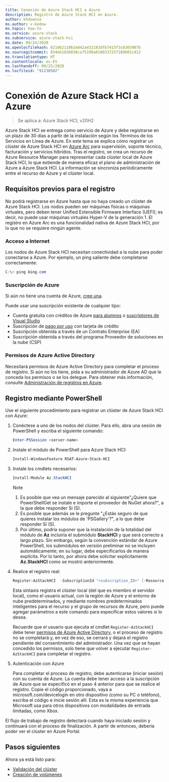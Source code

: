 ```yaml
---
title: Conexión de Azure Stack HCI a Azure
description: Registro de Azure Stack HCI en Azure.
author: khdownie
ms.author: v-kedow
ms.topic: how-to
ms.service: azure-stack
ms.subservice: azure-stack-hci
ms.date: 09/24/2020
ms.openlocfilehash: 621662110b2e842a432183dfb7415f3c8365907b
ms.sourcegitcommit: 034e61836038ca75199a0180337257189601cd12
ms.translationtype: HT
ms.contentlocale: es-ES
ms.lasthandoff: 09/25/2020
ms.locfileid: "91230502"
---
```

# <a name="connect-azure-stack-hci-to-azure"></a>Conexión de Azure Stack HCI a Azure

> Se aplica a: Azure Stack HCI, v20H2

Azure Stack HCl se entrega como servicio de Azure y debe registrarse en un plazo de 30 días a partir de la instalación según los Términos de los Servicios en Línea de Azure. En este tema se explica cómo registrar un clúster de Azure Stack HCI en [Azure Arc](https://azure.microsoft.com/services/azure-arc/) para supervisión, soporte técnico, facturación y servicios híbridos. Tras el registro, se crea un recurso de Azure Resource Manager para representar cada clúster local de Azure Stack HCl, lo que extiende de manera eficaz el plano de administración de Azure a Azure Stack HCl. La información se sincroniza periódicamente entre el recurso de Azure y el clúster local. 

## <a name="prerequisites-for-registration"></a>Requisitos previos para el registro

No podrá registrarse en Azure hasta que no haya creado un clúster de Azure Stack HCI. Los nodos pueden ser máquinas físicas o máquinas virtuales, pero deben tener Unified Extensible Firmware Interface (UEFI); es decir, no puede usar máquinas virtuales Hyper-V de la generación 1. El registro en Azure Arc es una funcionalidad nativa de Azure Stack HCI, por lo que no se requiere ningún agente.

### <a name="internet-access"></a>Acceso a Internet

Los nodos de Azure Stack HCI necesitan conectividad a la nube para poder conectarse a Azure. Por ejemplo, un ping saliente debe completarse correctamente:

```PowerShell
C:\> ping bing.com
```

### <a name="azure-subscription"></a>Suscripción de Azure

Si aún no tiene una cuenta de Azure, [cree una](https://azure.microsoft.com/). 

Puede usar una suscripción existente de cualquier tipo:
- Cuenta gratuita con créditos de Azure [para alumnos](https://azure.microsoft.com/free/students/) o [suscriptores de Visual Studio](https://azure.microsoft.com/pricing/member-offers/credit-for-visual-studio-subscribers/)
- Suscripción de [pago por uso](https://azure.microsoft.com/pricing/purchase-options/pay-as-you-go/) con tarjeta de crédito
- Suscripción obtenida a través de un Contrato Enterprise (EA)
- Suscripción obtenida a través del programa Proveedor de soluciones en la nube (CSP)

### <a name="azure-active-directory-permissions"></a>Permisos de Azure Active Directory

Necesitará permisos de Azure Active Directory para completar el proceso de registro. Si aún no los tiene, pida a su administrador de Azure AD que le conceda los permisos o se los delegue. Para obtener más información, consulte [Administración de registros en Azure](../manage/manage-azure-registration.md#azure-active-directory-permissions).

## <a name="register-using-powershell"></a>Registro mediante PowerShell

Use el siguiente procedimiento para registrar un clúster de Azure Stack HCI con Azure:

1. Conéctese a uno de los nodos del clúster. Para ello, abra una sesión de PowerShell y escriba el siguiente comando:

   ```PowerShell
   Enter-PSSession <server-name>
   ```

2. Instale el módulo de PowerShell para Azure Stack HCI:

   ```PowerShell
   Install-WindowsFeature RSAT-Azure-Stack-HCI
   ```

3. Instale los cmdlets necesarios:

   ```PowerShell
   Install-Module Az.StackHCI
   ```

   > [!NOTE]
   > 1. Es posible que vea un mensaje parecido al siguiente"¿Quiere que PowerShellGet se instale e importe el proveedor de NuGet ahora?", a la que debe responder Sí (S).
   > 2. Es posible que además se le pregunte "¿Estás seguro de que quieres instalar los módulos de 'PSGallery'?", a lo que debe responder Sí (S).
   > 3. Por último, podría suponer que la instalación de la totalidad del módulo de **Az** incluiría el submódulo **StackHCI** y que será correcto a largo plazo. Sin embargo, según la convención estándar de Azure PowerShell, los submódulos en versión preliminar no se incluyen automáticamente; en su lugar, debe especificarlos de manera explícita. Por lo tanto, por ahora debe solicitar explícitamente **Az.StackHCI** como se mostró anteriormente.

4. Realice el registro real:

   ```PowerShell
   Register-AzStackHCI  -SubscriptionId "<subscription_ID>" [-ResourceName] [-ResourceGroupName]
   ```

   Esta sintaxis registra el clúster local (del que es miembro el servidor local), como el usuario actual, con la región de Azure y el entorno de nube predeterminados, y mediante nombres predeterminados inteligentes para el recurso y el grupo de recursos de Azure, pero puede agregar parámetros a este comando para especificar estos valores si lo desea.

   Recuerde que el usuario que ejecuta el cmdlet `Register-AzStackHCI` debe tener [permisos de Azure Active Directory](../manage/manage-azure-registration.md#azure-active-directory-permissions), o el proceso de registro no se completará y, en vez de eso, se cerrará y dejará el registro pendiente del consentimiento del administrador. Una vez que se hayan concedido los permisos, solo tiene que volver a ejecutar `Register-AzStackHCI` para completar el registro.

5. Autenticación con Azure

   Para completar el proceso de registro, debe autenticarse (iniciar sesión) con su cuenta de Azure. La cuenta debe tener acceso a la suscripción de Azure que se especificó en el paso 4 anterior para que se realice el registro. Copie el código proporcionado, vaya a microsoft.com/devicelogin en otro dispositivo (como su PC o teléfono), escriba el código e inicie sesión allí. Esta es la misma experiencia que Microsoft usa para otros dispositivos con modalidades de entrada limitadas, como Xbox.

El flujo de trabajo de registro detectará cuando haya iniciado sesión y continuará con el proceso de finalización. A partir de entonces, debería poder ver el clúster en Azure Portal.

## <a name="next-steps"></a>Pasos siguientes

Ahora ya está listo para:

- [Validación del clúster](validate.md)
- [Creación de volúmenes](../manage/create-volumes.md)
